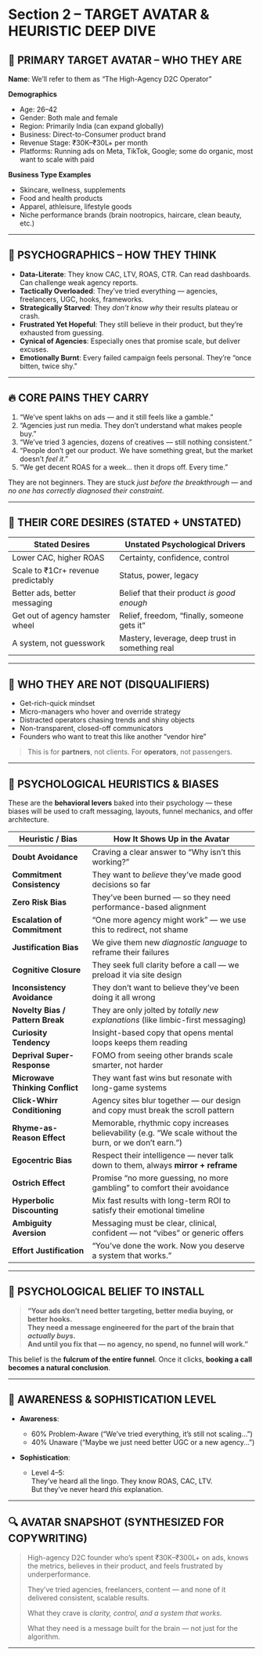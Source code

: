 # Section 2 – TARGET AVATAR & HEURISTIC DEEP DIVE

## 👤 PRIMARY TARGET AVATAR – WHO THEY ARE

**Name**: We’ll refer to them as “The High-Agency D2C Operator”

**Demographics**  
- Age: 26–42  
- Gender: Both male and female  
- Region: Primarily India (can expand globally)  
- Business: Direct-to-Consumer product brand  
- Revenue Stage: ₹30K–₹30L+ per month  
- Platforms: Running ads on Meta, TikTok, Google; some do organic, most want to scale with paid

**Business Type Examples**  
- Skincare, wellness, supplements  
- Food and health products  
- Apparel, athleisure, lifestyle goods  
- Niche performance brands (brain nootropics, haircare, clean beauty, etc.)

---

## 🧠 PSYCHOGRAPHICS – HOW THEY THINK

- **Data-Literate**: They know CAC, LTV, ROAS, CTR. Can read dashboards. Can challenge weak agency reports.
- **Tactically Overloaded**: They’ve tried everything — agencies, freelancers, UGC, hooks, frameworks.
- **Strategically Starved**: They *don’t know why* their results plateau or crash.
- **Frustrated Yet Hopeful**: They still believe in their product, but they’re exhausted from guessing.
- **Cynical of Agencies**: Especially ones that promise scale, but deliver excuses.
- **Emotionally Burnt**: Every failed campaign feels personal. They’re “once bitten, twice shy.”

---

## 🔥 CORE PAINS THEY CARRY

1. “We’ve spent lakhs on ads — and it still feels like a gamble.”
2. “Agencies just run media. They don’t understand what makes people buy.”
3. “We’ve tried 3 agencies, dozens of creatives — still nothing consistent.”
4. “People don’t get our product. We have something great, but the market doesn’t *feel it*.”
5. “We get decent ROAS for a week… then it drops off. Every time.”

They are not beginners. They are stuck *just before the breakthrough* — and *no one has correctly diagnosed their constraint*.

---

## 🎯 THEIR CORE DESIRES (STATED + UNSTATED)

| Stated Desires                          | Unstated Psychological Drivers                      |
|----------------------------------------|-----------------------------------------------------|
| Lower CAC, higher ROAS                 | Certainty, confidence, control                      |
| Scale to ₹1Cr+ revenue predictably     | Status, power, legacy                              |
| Better ads, better messaging           | Belief that their product *is good enough*          |
| Get out of agency hamster wheel        | Relief, freedom, “finally, someone gets it”         |
| A system, not guesswork                | Mastery, leverage, deep trust in something real     |

---

## 🚫 WHO THEY ARE NOT (DISQUALIFIERS)

- Get-rich-quick mindset
- Micro-managers who hover and override strategy
- Distracted operators chasing trends and shiny objects
- Non-transparent, closed-off communicators
- Founders who want to treat this like another “vendor hire”

> This is for **partners**, not clients. For **operators**, not passengers.

---

## 🧬 PSYCHOLOGICAL HEURISTICS & BIASES

These are the **behavioral levers** baked into their psychology — these biases will be used to craft messaging, layouts, funnel mechanics, and offer architecture.

| Heuristic / Bias                  | How It Shows Up in the Avatar |
|----------------------------------|-------------------------------|
| **Doubt Avoidance**              | Craving a clear answer to “Why isn’t this working?” |
| **Commitment Consistency**       | They want to *believe* they’ve made good decisions so far |
| **Zero Risk Bias**               | They’ve been burned — so they need performance-based alignment |
| **Escalation of Commitment**     | “One more agency might work” — we use this to redirect, not shame |
| **Justification Bias**           | We give them new *diagnostic language* to reframe their failures |
| **Cognitive Closure**            | They seek full clarity before a call — we preload it via site design |
| **Inconsistency Avoidance**      | They don’t want to believe they’ve been doing it all wrong |
| **Novelty Bias / Pattern Break** | They are only jolted by *totally new explanations* (like limbic-first messaging) |
| **Curiosity Tendency**           | Insight-based copy that opens mental loops keeps them reading |
| **Deprival Super-Response**      | FOMO from seeing other brands scale smarter, not harder |
| **Microwave Thinking Conflict**  | They want fast wins but resonate with long-game systems |
| **Click-Whirr Conditioning**     | Agency sites blur together — our design and copy must break the scroll pattern |
| **Rhyme-as-Reason Effect**       | Memorable, rhythmic copy increases believability (e.g. “We scale without the burn, or we don’t earn.”) |
| **Egocentric Bias**              | Respect their intelligence — never talk down to them, always **mirror + reframe** |
| **Ostrich Effect**               | Promise “no more guessing, no more gambling” to comfort their avoidance |
| **Hyperbolic Discounting**       | Mix fast results with long-term ROI to satisfy their emotional timeline |
| **Ambiguity Aversion**           | Messaging must be clear, clinical, confident — not “vibes” or generic offers |
| **Effort Justification**         | “You’ve done the work. Now you deserve a system that works.” |

---

## 🔐 PSYCHOLOGICAL BELIEF TO INSTALL

> **“Your ads don’t need better targeting, better media buying, or better hooks.  
They need a message engineered for the part of the brain that *actually buys*.  
And until you fix that — no agency, no spend, no funnel will work.”**

This belief is the **fulcrum of the entire funnel**. Once it clicks, **booking a call becomes a natural conclusion**.

---

## 🧭 AWARENESS & SOPHISTICATION LEVEL

- **Awareness**:
  - 60% Problem-Aware (“We’ve tried everything, it’s still not scaling…”)
  - 40% Unaware (“Maybe we just need better UGC or a new agency…”)

- **Sophistication**:
  - Level 4–5:  
    They’ve heard all the lingo. They know ROAS, CAC, LTV.  
    But they’ve never heard *this* explanation.

---

## 🔍 AVATAR SNAPSHOT (SYNTHESIZED FOR COPYWRITING)

> High-agency D2C founder who’s spent ₹30K–₹300L+ on ads, knows the metrics, believes in their product, and feels frustrated by underperformance.  
>  
> They’ve tried agencies, freelancers, content — and none of it delivered consistent, scalable results.  
>  
> What they crave is *clarity, control, and a system that works*.  
>  
> What they need is a message built for the brain — not just for the algorithm.

---

